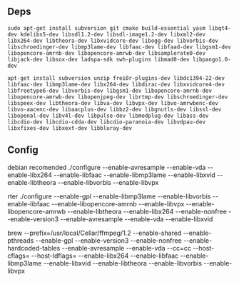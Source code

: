 ## Deps

    sudo apt-get install subversion git cmake build-essential yasm libqt4-dev kdelibs5-dev libsdl1.2-dev libsdl-image1.2-dev libxml2-dev libx264-dev libtheora-dev libxvidcore-dev libogg-dev libvorbis-dev libschroedinger-dev libmp3lame-dev libfaac-dev libfaad-dev libgsm1-dev libopencore-amrnb-dev libopencore-amrwb-dev libsamplerate0-dev libjack-dev libsox-dev ladspa-sdk swh-plugins libmad0-dev libpango1.0-dev

    apt-get install subversion unzip frei0r-plugins-dev libdc1394-22-dev libfaac-dev libmp3lame-dev libx264-dev libdirac-dev libxvidcore4-dev libfreetype6-dev libvorbis-dev libgsm1-dev libopencore-amrnb-dev libopencore-amrwb-dev libopenjpeg-dev librtmp-dev libschroedinger-dev libspeex-dev libtheora-dev libva-dev libvpx-dev libvo-amrwbenc-dev libvo-aacenc-dev libaacplus-dev libbz2-dev libgnutls-dev libssl-dev libopenal-dev libv4l-dev libpulse-dev libmodplug-dev libass-dev libcdio-dev libcdio-cdda-dev libcdio-paranoia-dev libvdpau-dev libxfixes-dev libxext-dev libbluray-dev

## Config

debian recomended
    ./configure --enable-avresample --enable-vda --enable-libx264 --enable-libfaac --enable-libmp3lame --enable-libxvid --enable-libtheora --enable-libvorbis --enable-libvpx

rter
    ./configure --enable-gpl --enable-libmp3lame --enable-libvorbis --enable-libfaac --enable-libopencore-amrnb --enable-libvpx --enable-libopencore-amrwb --enable-libtheora --enable-libx264 --enable-nonfree --enable-version3 --enable-avresample --enable-vda --enable-libxvid

brew 
    --prefix=/usr/local/Cellar/ffmpeg/1.2 --enable-shared --enable-pthreads --enable-gpl --enable-version3 --enable-nonfree --enable-hardcoded-tables --enable-avresample --enable-vda --cc=cc --host-cflags= --host-ldflags= --enable-libx264 --enable-libfaac --enable-libmp3lame --enable-libxvid --enable-libtheora --enable-libvorbis --enable-libvpx
